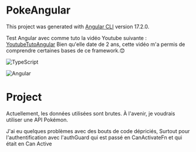 # PokeAngular

This project was generated with [Angular CLI](https://github.com/angular/angular-cli) version 17.2.0.

Test Angular avec comme tuto la vidéo Youtube suivante : [YoutubeTutoAngular](https://www.youtube.com/watch?v=DTIYVffhJuU) Bien qu'elle date de 2 ans, cette vidéo m'a permis de comprendre certaines bases de ce framework.😊

![TypeScript](https://img.shields.io/badge/TypeScript-007ACC?style=for-the-badge&logo=typescript&logoColor=white)

![Angular](https://img.shields.io/badge/Angular-DD0031?style=for-the-badge&logo=angular&logoColor=white)

# Project

Actuellement, les données utilisées sont brutes. À l'avenir, je voudrais utiliser une API Pokémon.

J'ai eu quelques problèmes avec des bouts de code dépriciés, Surtout pour l'authentification avec l'authGuard qui est passé en CanActivateFn et qui était en Can Active
